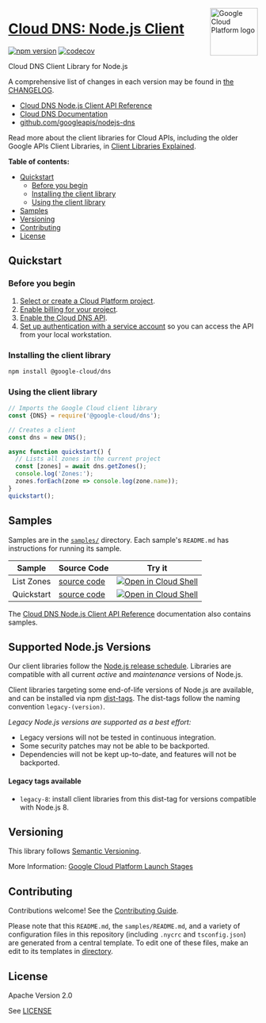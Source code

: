 [//]: # "This README.md file is auto-generated, all changes to this file will be lost."
[//]: # "To regenerate it, use `python -m synthtool`."
<img src="https://avatars2.githubusercontent.com/u/2810941?v=3&s=96" alt="Google Cloud Platform logo" title="Google Cloud Platform" align="right" height="96" width="96"/>

# [Cloud DNS: Node.js Client](https://github.com/googleapis/nodejs-dns)


[![npm version](https://img.shields.io/npm/v/@google-cloud/dns.svg)](https://www.npmjs.org/package/@google-cloud/dns)
[![codecov](https://img.shields.io/codecov/c/github/googleapis/nodejs-dns/main.svg?style=flat)](https://codecov.io/gh/googleapis/nodejs-dns)




Cloud DNS Client Library for Node.js


A comprehensive list of changes in each version may be found in
[the CHANGELOG](https://github.com/googleapis/nodejs-dns/blob/main/CHANGELOG.md).

* [Cloud DNS Node.js Client API Reference][client-docs]
* [Cloud DNS Documentation][product-docs]
* [github.com/googleapis/nodejs-dns](https://github.com/googleapis/nodejs-dns)

Read more about the client libraries for Cloud APIs, including the older
Google APIs Client Libraries, in [Client Libraries Explained][explained].

[explained]: https://cloud.google.com/apis/docs/client-libraries-explained

**Table of contents:**


* [Quickstart](#quickstart)
  * [Before you begin](#before-you-begin)
  * [Installing the client library](#installing-the-client-library)
  * [Using the client library](#using-the-client-library)
* [Samples](#samples)
* [Versioning](#versioning)
* [Contributing](#contributing)
* [License](#license)

## Quickstart

### Before you begin

1.  [Select or create a Cloud Platform project][projects].
1.  [Enable billing for your project][billing].
1.  [Enable the Cloud DNS API][enable_api].
1.  [Set up authentication with a service account][auth] so you can access the
    API from your local workstation.

### Installing the client library

```bash
npm install @google-cloud/dns
```


### Using the client library

```javascript
// Imports the Google Cloud client library
const {DNS} = require('@google-cloud/dns');

// Creates a client
const dns = new DNS();

async function quickstart() {
  // Lists all zones in the current project
  const [zones] = await dns.getZones();
  console.log('Zones:');
  zones.forEach(zone => console.log(zone.name));
}
quickstart();

```



## Samples

Samples are in the [`samples/`](https://github.com/googleapis/nodejs-dns/tree/main/samples) directory. Each sample's `README.md` has instructions for running its sample.

| Sample                      | Source Code                       | Try it |
| --------------------------- | --------------------------------- | ------ |
| List Zones | [source code](https://github.com/googleapis/nodejs-dns/blob/main/samples/listZones.js) | [![Open in Cloud Shell][shell_img]](https://console.cloud.google.com/cloudshell/open?git_repo=https://github.com/googleapis/nodejs-dns&page=editor&open_in_editor=samples/listZones.js,samples/README.md) |
| Quickstart | [source code](https://github.com/googleapis/nodejs-dns/blob/main/samples/quickstart.js) | [![Open in Cloud Shell][shell_img]](https://console.cloud.google.com/cloudshell/open?git_repo=https://github.com/googleapis/nodejs-dns&page=editor&open_in_editor=samples/quickstart.js,samples/README.md) |



The [Cloud DNS Node.js Client API Reference][client-docs] documentation
also contains samples.

## Supported Node.js Versions

Our client libraries follow the [Node.js release schedule](https://nodejs.org/en/about/releases/).
Libraries are compatible with all current _active_ and _maintenance_ versions of
Node.js.

Client libraries targeting some end-of-life versions of Node.js are available, and
can be installed via npm [dist-tags](https://docs.npmjs.com/cli/dist-tag).
The dist-tags follow the naming convention `legacy-(version)`.

_Legacy Node.js versions are supported as a best effort:_

* Legacy versions will not be tested in continuous integration.
* Some security patches may not be able to be backported.
* Dependencies will not be kept up-to-date, and features will not be backported.

#### Legacy tags available

* `legacy-8`: install client libraries from this dist-tag for versions
  compatible with Node.js 8.

## Versioning

This library follows [Semantic Versioning](http://semver.org/).








More Information: [Google Cloud Platform Launch Stages][launch_stages]

[launch_stages]: https://cloud.google.com/terms/launch-stages

## Contributing

Contributions welcome! See the [Contributing Guide](https://github.com/googleapis/nodejs-dns/blob/main/CONTRIBUTING.md).

Please note that this `README.md`, the `samples/README.md`,
and a variety of configuration files in this repository (including `.nycrc` and `tsconfig.json`)
are generated from a central template. To edit one of these files, make an edit
to its templates in
[directory](https://github.com/googleapis/synthtool).

## License

Apache Version 2.0

See [LICENSE](https://github.com/googleapis/nodejs-dns/blob/main/LICENSE)

[client-docs]: https://cloud.google.com/nodejs/docs/reference/dns/latest
[product-docs]: https://cloud.google.com/dns
[shell_img]: https://gstatic.com/cloudssh/images/open-btn.png
[projects]: https://console.cloud.google.com/project
[billing]: https://support.google.com/cloud/answer/6293499#enable-billing
[enable_api]: https://console.cloud.google.com/flows/enableapi?apiid=dns.googleapis.com
[auth]: https://cloud.google.com/docs/authentication/getting-started
